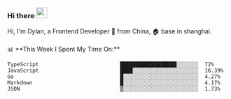 ### Hi there <img src="https://media.giphy.com/media/hvRJCLFzcasrR4ia7z/giphy.gif" width="25px">

<!-- ![visitors](https://visitor-badge.glitch.me/badge?page_id=dislfyer.dislfyer) --!>

Hi, I'm Dylan, a Frontend Developer 🚀 from China, 🏠 base in shanghai.
<br/>
<br/>

📊 **This Week I Spent My Time On:**


<!--START_SECTION:waka-->

```text
TypeScript                          ██████████████████░░░░░░░  72%
JavaScript                          ████░░░░░░░░░░░░░░░░░░░░░  16.39%
Go                                  █░░░░░░░░░░░░░░░░░░░░░░░░  4.27%
Markdown                            █░░░░░░░░░░░░░░░░░░░░░░░░  4.17%
JSON                                ▒░░░░░░░░░░░░░░░░░░░░░░░░  1.73%
```

<!--END_SECTION:waka-->

<!--
**About Me:**
 -->

